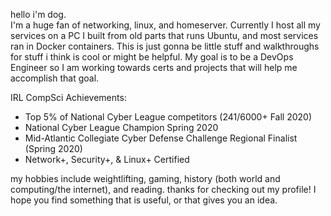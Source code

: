 hello i'm dog.  
I'm a huge fan of networking, linux, and homeserver. Currently I host all my services on a PC I built from old parts that runs Ubuntu, and most services ran in Docker containers.
This is just gonna be little stuff and walkthroughs for stuff i think is cool or might be helpful.
My goal is to be a DevOps Engineer so I am working towards certs and projects that will help me accomplish that goal.

IRL CompSci Achievements: 
- Top 5% of National Cyber League competitors (241/6000+ Fall 2020) 
- National Cyber League Champion Spring 2020
- Mid-Atlantic Collegiate Cyber Defense Challenge Regional Finalist (Spring 2020)
- Network+, Security+, & Linux+ Certified

my hobbies include weightlifting, gaming, history (both world and computing/the internet), and reading. 
thanks for checking out my profile! I hope you find something that is useful, or that gives you an idea.

<!---
barkwoofdog/barkwoofdog is a ✨ special ✨ repository because its `README.md` (this file) appears on your GitHub profile.
You can click the Preview link to take a look at your changes.
--->
